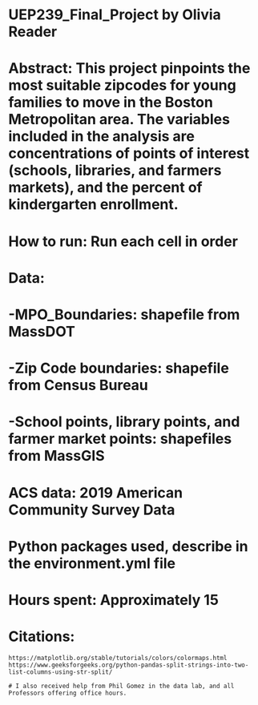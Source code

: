 # UEP239_Final_Project by Olivia Reader
# Abstract: This project pinpoints the most suitable zipcodes for young families to move in the Boston Metropolitan area. The variables included in the analysis are concentrations of points of interest (schools, libraries, and farmers markets), and the percent of kindergarten enrollment.

# How to run: Run each cell in order

# Data: 
# -MPO_Boundaries: shapefile from MassDOT
# -Zip Code boundaries: shapefile from Census Bureau
# -School points, library points, and farmer market points: shapefiles from MassGIS
# ACS data: 2019 American Community Survey Data

# Python packages used, describe in the environment.yml file

# Hours spent: Approximately 15

# Citations: 
    https://matplotlib.org/stable/tutorials/colors/colormaps.html
    https://www.geeksforgeeks.org/python-pandas-split-strings-into-two-list-columns-using-str-split/
    
    # I also received help from Phil Gomez in the data lab, and all Professors offering office hours. 
